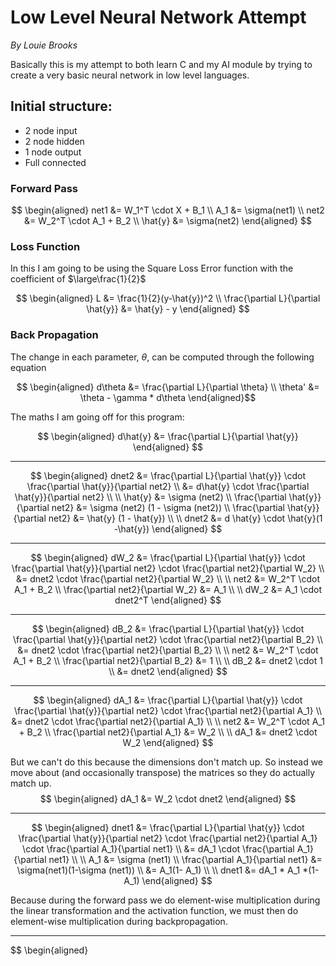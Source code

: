 # Low Level Neural Network Attempt
*By Louie Brooks*

Basically this is my attempt to both learn C and my AI module by trying to create a very basic neural network in low level languages.

## Initial structure:
- 2 node input
- 2 node hidden
- 1 node output
- Full connected

### Forward Pass
$$
\begin{aligned}
net1 &= W_1^T \cdot X + B_1 \\
A_1 &= \sigma(net1) \\
net2 &= W_2^T \cdot A_1 + B_2 \\
\hat{y} &= \sigma(net2)
\end{aligned}
$$

### Loss Function
In this I am going to be using the Square Loss Error function with the coefficient of $\large\frac{1}{2}$

$$
\begin{aligned}
L &= \frac{1}{2}(y-\hat{y})^2 \\
\frac{\partial L}{\partial \hat{y}} &= \hat{y} - y
\end{aligned}
$$

### Back Propagation
The change in each parameter, $\theta$, can be computed through the following equation

$$
\begin{aligned}
d\theta &= \frac{\partial L}{\partial \theta} \\
\theta' &= \theta - \gamma * d\theta
\end{aligned}$$

The maths I am going off for this program:

$$
\begin{aligned}
d\hat{y} &= \frac{\partial L}{\partial \hat{y}}
\end{aligned}
$$

---
$$
\begin{aligned}
dnet2 &= \frac{\partial L}{\partial \hat{y}} \cdot \frac{\partial \hat{y}}{\partial net2} \\
&= d\hat{y} \cdot \frac{\partial \hat{y}}{\partial net2} \\ \\
\hat{y} &= \sigma (net2) \\
\frac{\partial \hat{y}}{\partial net2} &= \sigma (net2) (1 - \sigma (net2)) \\
\frac{\partial \hat{y}}{\partial net2} &= \hat{y} (1 - \hat{y}) \\ \\
dnet2 &= d \hat{y} \cdot \hat{y}(1 -\hat{y})
\end{aligned}
$$

---
$$
\begin{aligned}
dW_2 &= \frac{\partial L}{\partial \hat{y}} \cdot \frac{\partial \hat{y}}{\partial net2} \cdot \frac{\partial net2}{\partial W_2} \\
&= dnet2 \cdot \frac{\partial net2}{\partial W_2} \\ \\
net2 &= W_2^T \cdot A_1 + B_2 \\
\frac{\partial net2}{\partial W_2} &= A_1 \\ \\
dW_2 &= A_1 \cdot dnet2^T
\end{aligned}
$$

---
$$
\begin{aligned}
dB_2 &= \frac{\partial L}{\partial \hat{y}} \cdot \frac{\partial \hat{y}}{\partial net2} \cdot \frac{\partial net2}{\partial B_2} \\
&= dnet2 \cdot \frac{\partial net2}{\partial B_2} \\ \\
net2 &= W_2^T \cdot A_1 + B_2 \\
\frac{\partial net2}{\partial B_2} &= 1 \\ \\
dB_2 &= dnet2 \cdot 1 \\
&= dnet2
\end{aligned}
$$

---
$$
\begin{aligned}
dA_1 &= \frac{\partial L}{\partial \hat{y}} \cdot \frac{\partial \hat{y}}{\partial net2} \cdot \frac{\partial net2}{\partial A_1} \\
&= dnet2 \cdot \frac{\partial net2}{\partial A_1} \\ \\
net2 &= W_2^T \cdot A_1 + B_2 \\
\frac{\partial net2}{\partial A_1} &= W_2 \\ \\
dA_1 &= dnet2 \cdot W_2
\end{aligned}
$$

But we can't do this because the dimensions don't match up. So instead we move about (and occasionally transpose) the matrices so they do actually match up.
$$
\begin{aligned}
dA_1 &= W_2 \cdot dnet2
\end{aligned}
$$

---
$$
\begin{aligned}
dnet1 &= \frac{\partial L}{\partial \hat{y}} \cdot \frac{\partial \hat{y}}{\partial net2} \cdot \frac{\partial net2}{\partial A_1} \cdot \frac{\partial A_1}{\partial net1} \\
&= dA_1 \cdot \frac{\partial A_1}{\partial net1} \\ \\ 
A_1 &= \sigma (net1) \\
\frac{\partial A_1}{\partial net1} &= \sigma(net1)(1-\sigma (net1)) \\
&= A_1(1- A_1) \\ \\
dnet1 &= dA_1 * A_1 *(1-A_1)
\end{aligned}
$$

Because during the forward pass we do element-wise multiplication during the linear transformation and the activation function, we must then do element-wise multiplication during backpropagation.

---
$$
\begin{aligned}